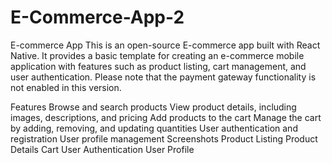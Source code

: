 # E-Commerce-App-2
E-commerce App
This is an open-source E-commerce app built with React Native. It provides a basic template for creating an e-commerce mobile application with features such as product listing, cart management, and user authentication. Please note that the payment gateway functionality is not enabled in this version.

Features
Browse and search products
View product details, including images, descriptions, and pricing
Add products to the cart
Manage the cart by adding, removing, and updating quantities
User authentication and registration
User profile management
Screenshots
Product Listing
Product Details
Cart
User Authentication
User Profile
